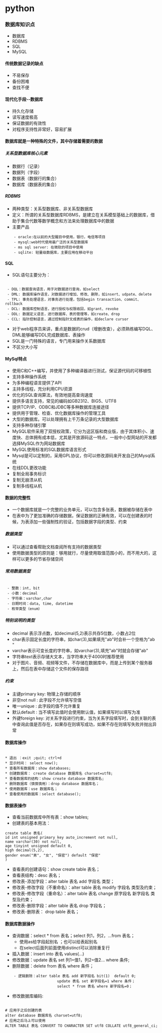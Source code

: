 # python

### 数据库知识点

* 数据库
* RDBMS
* SQL
* MySQL

#### 传统数据记录的缺点

* 不易保存
* 备份困难
* 查找不便

#### 现代化手段--数据库

* 持久化存储
* 读写速度极高
* 保证数据的有效性
* 对程序支持性非常好，容易扩展

#### 数据库就是一种特殊的文件，其中存储着需要的数据

##### 关系型数据库核心元素

* 数据行（记录）
* 数据列（字段）
* 数据表（数据行的集合）
* 数据库（数据表的集合）

##### RDBMS

* 两种类型：关系型数据库、非关系型数据库
* 定义：所谓的关系型数据库RDBMS，是建立在关系模型基础上的数据库，借助于集合代数等数学概念和方法来处理数据库中的数据
* 主要产品
```
    - oracle:在以前的大型醒目中使用，银行，电信等项目
    - mysql:web时代使用最广泛的关系型数据库
    - ms sql server: 在微软的项目中使用
    - sqlite: 轻量级数据库，主要应用在移动平台
```

#### SQL

* SQL语句主要分为：

```

 - DQL：数据查询语言，用于对数据进行查询，如select
 - DML: 数据库操作语言，对数据进行增加、修改、删除，如insert、udpate、delete
 - TPL: 事务处理语言，对事务进行处理，包括begin transaction、commit、rollback
 - DCL: 数据库控制语言，进行授权与权限收回，如grant、revoke
 - DDL: 数据定义语言，进行数据库、表的管理等，如create、drop
 - CCL: 指针控制语言，通过控制指针文成表的操作，如declare cursor

```
* 对于web程序员来讲，重点是数据的crud（增删改查），必须熟练编写DQL、DML能够编写DDL完成数据库、表操作 
* SQL是一门特殊的语言，专门用来操作关系数据库
* 不区分大小写

#### MySql特点

* 使用C和C++编写，并使用了多种编译器进行测试，保证源代码的可移植性
* 支持多种操作系统
* 为多种编程语言提供了API
* 主持多线程，充分利用CPU资源
* 优化的SQL查询算法，有效地提高查询速度
* 提供多语言支持，常见的编码如GB2312、BIG5、UTF8
* 提供TCP/IP、ODBC和JDBC等多种数据库连接途径
* 提供用于管理、检查、优化数据库操作的管理工具
* 大型的数据库。可以处理拥有上千万条记录的大型数据库
* 支持多种存储引擎
* MySQL软件采用了双授权政策，它分为这区版和商业版，由于其体积小、速度快、总体拥有成本低，尤其是开放源码这一特点，一般中小型网站的开发都选择MySQL作为网站数据库
* MySQL使用标准的SQL数据库语言形式
* Mysql是可以定制的，采用GPL协议，你可以修改源码来开发自己的Mysql系统
* 在线DDL更改功能
* 复制全局事务标识
* 复制无崩溃从机
* 复制多线程从机

#### 数据的完整性

* 一个数据库就是一个完整的业务单元，可以包含多张表，数据被存储在表中
* 在表中为了更加准确的存储数据，保证数据的正确有效，可以在创建表的时候，为表添加一些强制性的验证，包括数据字段的类型、约束

##### 数据类型

* 可以通过查看帮助文档查阅所有支持的数据类型
* 使用数据类型的原则是：够用就行，尽量使用取值范围小的，而不用大的，这样可以更多的节省存储空间

##### 常用数据类型

```

 - 整数：int, bit
 - 小数：decimal
 - 字符串：varchar,char
 - 日期时间：data, time, datetime
 - 枚举类型（enum）

```
##### 特别说明的类型

-  decimal 表示浮点数，如decimal(5,2)表示共存5位数，小数占2位
- char表示固定长度的字符串，如char(3),如果填充"ab"时会补一个空格为"ab "
- varchar表示可变长度的字符串，如varchar(3),填充"ab"时就会存储"ab"
- 字符串text表示存储大文本，当字符串大于4000时推荐使用
- 对于图片、音频、视频等文件，不存储在数据库中，而是上传到某个服务器上，然后在表中存储这个文件的保存路径

##### 约束

* 主键primary key: 物理上存储的顺序
* 非空not null : 此字段不允许填写空值
* 唯一unique : 此字段的值不允许重复
* 默认default : 当不填写此值时会使用默认值，如果填写时以填写为准
* 外键foreign key: 对关系字段进行约束，当为关系字段填写时，会到关联的表中查询此值是否存在，如果存在则填写成功，如果不存在则填写失败并抛出异常

#### 数据库操作

```

* 退出 ：exit ;quit; ctrl+d
* 显示时间： select now();
* 查看所有数据库：show databases;
* 创建数据库： create database 数据库名 charset=utf8;
* 查看数据库的结构：show create database 数据库名;
* 删除数据库（慎慎慎用）：drop database 数据库名；
* 使用数据库：use 数据库名；
* 查看使用的数据库：select database();

```

#### 数据表操作

* 查看当前数据库中所有表：show tables;
* 创建表的基本用法：
```
create table 表名(
id int unsigned primary key auto_increment not null,
name varchar(30) not null,
age tinyint unsigned default 0,
high decimal(5,2),
gender enum("男", "女", "保密") default "保密"
)
```
* 查看表的创建语句：show create table 表名；
* 查看表结构：desc 表名；
* 修改表-添加字段：alter table 表名 add 字段名 类型；
* 修改表-修改字段（不重命名）：alter table 表名 modify 字段名 类型及约束；
* 修改表-修改字段（重命名）：alter table 表名 change 原字段名 新字段名 类型及约束；
* 修改表-删除字段：alter table 表名 drop 字段名；
* 修改表-删除表： drop table 表名；

#### 数据库数据操作

* 查询数据：select * from 表名；select 列1，列2，...from  表名；
  - 使用as给字段起别名 ；也可以给表起别名
  - 在select后面列前面使用distinct可以消除重复行
* 插入数据：insert into 表名 values(...)
* 修改数据：update 表名 set 列1=值1，列2=值2... where 条件;
* 删除数据：delete from 表名 where 条件；
```
    - 逻辑删除：alter table 表名 add 新字段名 bit(1)  default 0;
                        update 表名 set 新字段名=1 where 条件；
                        select * from 表名 where 新字段名=0；
```
* 修改数据库编码:

```

# 应用于之后创建的表
alter database 数据库名 charset=utf8;
# 应用之后马上可以使用
ALTER TABLE 表名 CONVERT TO CHARACTER SET utf8 COLLATE utf8_general_ci;

```
    
